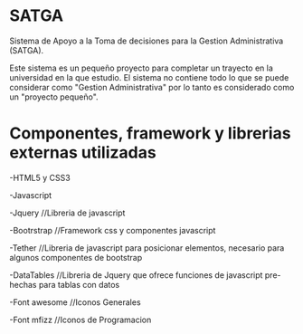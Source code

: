 # SATGA
Sistema de Apoyo a la Toma de decisiones para la Gestion Administrativa (SATGA).

Este sistema es un pequeño proyecto para completar un trayecto en la universidad en la que estudio.
El sistema no contiene todo lo que se puede considerar como "Gestion Administrativa" por lo tanto es considerado como un "proyecto pequeño".

# Componentes, framework y librerias externas utilizadas

-HTML5 y CSS3

-Javascript

-Jquery //Libreria de javascript

-Bootrstrap //Framework css y componentes javascript

-Tether //Libreria de javascript para posicionar elementos, necesario para algunos componentes de bootstrap

-DataTables //Libreria de Jquery que ofrece funciones de javascript pre-hechas para tablas con datos

-Font awesome //Iconos Generales

-Font mfizz //Iconos de Programacion
